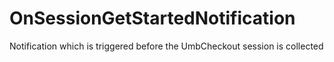 # OnSessionGetStartedNotification

Notification which is triggered before the UmbCheckout session is collected
